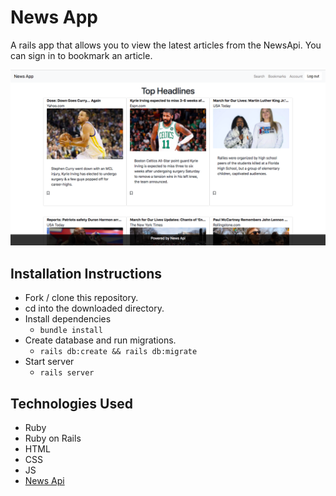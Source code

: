 # News App

A rails app that allows you to view the latest articles from the NewsApi. You can sign in to bookmark an article. 

![News App](./assets/news-app.png)

## Installation Instructions

- Fork / clone this repository.
- cd into the downloaded directory.
- Install dependencies
  - `bundle install`
- Create database and run migrations.
  - `rails db:create && rails db:migrate`  
- Start server 
  - `rails server`

## Technologies Used
- Ruby
- Ruby on Rails
- HTML
- CSS
- JS
- [News Api](https://newsapi.org/)
